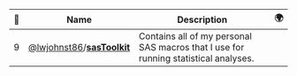|:star2: | Name | Description | 🌍|
|---|---|---|---|
|9|[@lwjohnst86](https://github.com/lwjohnst86)/[**sasToolkit**](https://github.com/lwjohnst86/sasToolkit)|Contains all of my personal SAS macros that I use for running statistical analyses.||

